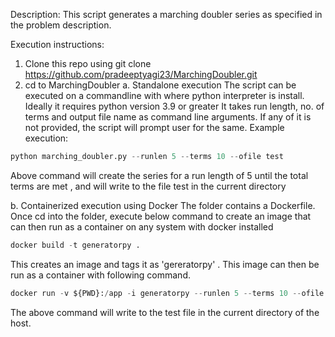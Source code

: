 Description:
This script generates a marching doubler series as specified in the problem description.

Execution instructions:
1. Clone this repo using git clone https://github.com/pradeeptyagi23/MarchingDoubler.git
2. cd to MarchingDoubler
  a. Standalone execution
   The script can be executed on a commandline with where python interpreter is install. Ideally it requires python version 3.9 or greater
   It takes run length, no. of terms and output file name as command line arguments.
   If any of it is not provided, the script will prompt user for the same.
  Example execution:
```python
python marching_doubler.py --runlen 5 --terms 10 --ofile test
```
Above command will create the series for a run length of 5 until the total terms are met , and will write to the file test in the current directory

  b. Containerized execution using Docker
  The folder contains a Dockerfile. Once cd into the folder, execute below command to create an image that can then run as a container on any system with docker installed
  ```python
  docker build -t generatorpy .
```
This creates an image and tags it as 'gereratorpy' . 
This image can then be run as a container with following command.
```python
docker run -v ${PWD}:/app -i generatorpy --runlen 5 --terms 10 --ofile test
```
The above command will write to the test file in the current directory of the host.


